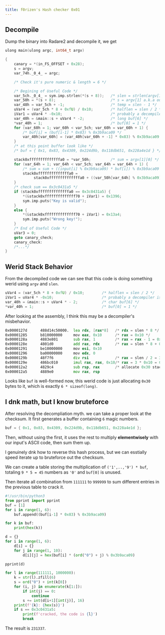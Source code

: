 ```yaml
---
title: f0rizen's Hash checker 0x01
---
```


## Decompile

Dump the binary into Radare2 and decompile it, we get

```c
ulong main(ulong argc, int64_t argv)

{
    canary = *(in_FS_OFFSET + 0x28);
    s = argv;
    var_74h._0_4_ = argc;

    /* Check it's pure numeric & length = 6 */

    /* Begining of Useful Code */
    var_5ch._0_4_ = sym.imp.strlen(*(s + 8));   /* slen = strlen(argv[1]) */
    var_50h = *(s + 8);                         /* s = argv[1] a.k.a our input */
    var_48h = var_5ch + -1;                     /* temp = slen - 1 */
    uVar4 = (var_5ch * 8 + 0xfU) / 0x10;        /* halflen = slen / 2 */
    iVar1 = uVar4 * -0x10;                      /* probably a decompiler issue */
    var_40h = &main::s + uVar4 * -2;            /* long buf[6] */
    *var_40h = 1;                               /* buf[0] = 1 */
    for (var_60h = 1; var_60h < var_5ch; var_60h = var_60h + 1) {
        /* buf[i] = (buf[i-1] * 0x83) % 0x3b9aca09 */
        var_40h[var_60h] = (var_40h[var_60h + -1] * 0x83) % 0x3b9aca09;
    }
    /* at this point buffer look like */
    /* buf = { 0x1, 0x83, 0x4309, 0x224d9b, 0x118db651, 0x228a4e1d } */

    stack0xffffffffffffffa0 = *var_50h;         /* sum = argv[1][0] */
    for (var_64h = 1; var_64h < var_5ch; var_64h = var_64h + 1) {
        /* sum = sum + ((input[i] % 0x3b9aca09) * buf[i]) % 0x3b9aca09 */
        stack0xffffffffffffffa0 =
             stack0xffffffffffffffa0 + ((var_50h[var_64h] % 0x3b9aca09) * var_40h[var_64h]) % 0x3b9aca09;
    }
    /* check sum == 0x3c0431a5 */
    if (stack0xffffffffffffffa0 == 0x3c0431a5) {
        *(&stack0xffffffffffffff70 + iVar1) = 0x1396;
        sym.imp.puts("Key is valid");
    }
    else {
        *(&stack0xffffffffffffff70 + iVar1) = 0x13a4;
        sym.imp.puts("Wrong key!");
    }
    /* End of Useful Code */
    uVar3 = 0;
    goto canary_check;
    canary_check:
    /*...*/
}
```

## Werid Stack Behavior

From the decompiled code we can see that this code is doing something werid
using `argv` and `slen`.

```c
uVar4 = (var_5ch * 8 + 0xfU) / 0x10;        /* halflen = slen / 2 */
iVar1 = uVar4 * -0x10;                      /* probably a decompiler issue */
var_40h = &main::s + uVar4 * - 2;           /* char buf[6] */
*var_40h = 1;                               /* buf[0] = 1 */
```

After looking at the assembly, I think this may be a decompiler's misbehavior.

```asm
0x0000127d      488d14c50000.  lea rdx, [rax*8]   /* rdx = slen * 8 */
0x00001285      b810000000     mov eax, 0x10      /* rax = 0x10 */
0x0000128a      4883e801       sub rax, 1         /* rax = rax - 1 = 0xf */
0x0000128e      4801d0         add rax, rdx       /* rax = slen * 8 + 0xf */
0x00001291      be10000000     mov esi, 0x10
0x00001296      ba00000000     mov edx, 0
0x0000129b      48f7f6         div rsi            /* rax = slen / 2 = 3 */
0x0000129e      486bc010       imul rax, rax, 0x10/* rax = 3 * 0x10 = 0x30 */
0x000012a2      4829c4         sub rsp, rax       /* allocate 0x30 stack for buf! */
0x000012a5      4889e0         mov rax, rsp       
```

Looks like `buf` is well-formed now, this werid code is just allocating `0x30` bytes
to it, which is exactly `6 * sizeof(long)`.

## I dnk math, but I know bruteforce

After resolving the decompliation myth. we can take a proper look at the checksum.
It first generates a buffer containing `6` magic numbers.

```c
buf = { 0x1, 0x83, 0x4309, 0x224d9b, 0x118db651, 0x228a4e1d };
```

Then, without using the first, it uses the rest to multiply **elementwisely**
with our input's ASCII code, then sum them up.

I genuinely dnk how to reverse this hash process, but we can esstially speed iterate
up to bruteforce out the checksum.

We can create a table storing the multiplication of `('1',..,'9') * buf`, totaling
`9 * 5 = 45` numbers as `'0'` and `buf[0]` is unused.

Then iterate all combination from `111111` to `999999` to sum different entries
in the previous table to crack it.

```python
#!/usr/bin/python3
from pprint import pprint
buf = [1]
for i in range(1, 6):
    buf.append((buf[i-1] * 0x83) % 0x3b9aca09)

for k in buf:
    print(hex(k))

d = {}
for i in range(1, 6):
    d[i] = {}
    for j in range(1, 10):
        d[i][j] = hex(buf[i] * (ord("0") + j) % 0x3b9aca09)

pprint(d)

for l in range(111111, 1000000):
    k = str(l).zfill(6)
    s = ord("0") + int(k[0])
    for (i, j) in enumerate(k[1:]):
        if int(j) == 0:
            continue
        s += int(d[i+1][int(j)], 16)
    print(f'{k}: {hex(s)}')
    if s == 0x3c0431a5:
        print(f'cracked, the code is {l}')
        break
```

The result is `231337`.
